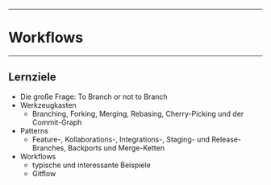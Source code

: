 
---

# Workflows

---


## Lernziele

 * Die große Frage: To Branch or not to Branch
 * Werkzeugkasten
   - Branching, Forking, Merging, Rebasing, Cherry-Picking und der Commit-Graph
 * Patterns 
   - Feature-, Kollaborations-, Integrations-, Staging- und Release-Branches, Backports und Merge-Ketten
 * Workflows
   - typische und interessante Beispiele
   - Gitflow
